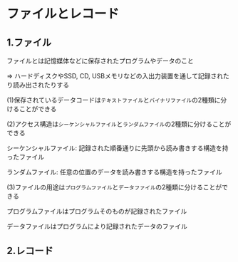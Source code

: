 # ファイルとレコード

## 1.ファイル
ファイルとは記憶媒体などに保存されたプログラムやデータのこと

=> ハードディスクやSSD, CD, USBメモリなどの入出力装置を通して記録されたり読み出されたりする

(1)保存されているデータコードは`テキストファイル`と`バイナリファイル`の2種類に分けることができる

(2)アクセス構造は`シーケンシャルファイル`と`ランダムファイル`の2種類に分けることができる

シーケンシャルファイル: 記録された順番通りに先頭から読み書きする構造を持ったファイル

ランダムファイル: 任意の位置のデータを読み書きする構造を持ったファイル

(3)ファイルの用途は`プログラムファイル`と`データファイル`の2種類に分けることができる

プログラムファイルはプログラムそのものが記録されたファイル

データファイルはプログラムにより記録されたデータのファイル

## 2.レコード

